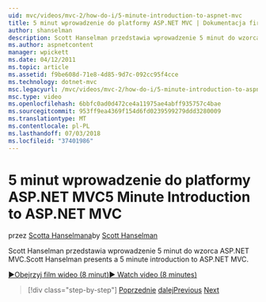 ```yaml
---
uid: mvc/videos/mvc-2/how-do-i/5-minute-introduction-to-aspnet-mvc
title: 5 minut wprowadzenie do platformy ASP.NET MVC | Dokumentacja firmy Microsoft
author: shanselman
description: Scott Hanselman przedstawia wprowadzenie 5 minut do wzorca ASP.NET MVC.
ms.author: aspnetcontent
manager: wpickett
ms.date: 04/12/2011
ms.topic: article
ms.assetid: f9be608d-71e8-4d85-9d7c-092cc95f4cce
ms.technology: dotnet-mvc
msc.legacyurl: /mvc/videos/mvc-2/how-do-i/5-minute-introduction-to-aspnet-mvc
msc.type: video
ms.openlocfilehash: 6bbfc0ad0d472ce4a11975ae4abff935757c4bae
ms.sourcegitcommit: 953ff9ea4369f154d6fd0239599279ddd3280009
ms.translationtype: MT
ms.contentlocale: pl-PL
ms.lasthandoff: 07/03/2018
ms.locfileid: "37401986"
---
```

<a name="5-minute-introduction-to-aspnet-mvc"></a><span data-ttu-id="ca7dd-103">5 minut wprowadzenie do platformy ASP.NET MVC</span><span class="sxs-lookup"><span data-stu-id="ca7dd-103">5 Minute Introduction to ASP.NET MVC</span></span>
====================
<span data-ttu-id="ca7dd-104">przez [Scotta Hanselmana](https://github.com/shanselman)</span><span class="sxs-lookup"><span data-stu-id="ca7dd-104">by [Scott Hanselman](https://github.com/shanselman)</span></span>

<span data-ttu-id="ca7dd-105">Scott Hanselman przedstawia wprowadzenie 5 minut do wzorca ASP.NET MVC.</span><span class="sxs-lookup"><span data-stu-id="ca7dd-105">Scott Hanselman presents a 5 minute introduction to ASP.NET MVC.</span></span>

[<span data-ttu-id="ca7dd-106">&#9654;Obejrzyj film wideo (8 minut)</span><span class="sxs-lookup"><span data-stu-id="ca7dd-106">&#9654; Watch video (8 minutes)</span></span>](https://channel9.msdn.com/Blogs/ASP-NET-Site-Videos/5-minute-introduction-to-aspnet-mvc)

> [!div class="step-by-step"]
> <span data-ttu-id="ca7dd-107">[Poprzednie](aspnet-mvc-2-render-action.md)
> [dalej](how-to-best-learn-asp-net-mvc.md)</span><span class="sxs-lookup"><span data-stu-id="ca7dd-107">[Previous](aspnet-mvc-2-render-action.md)
[Next](how-to-best-learn-asp-net-mvc.md)</span></span>
